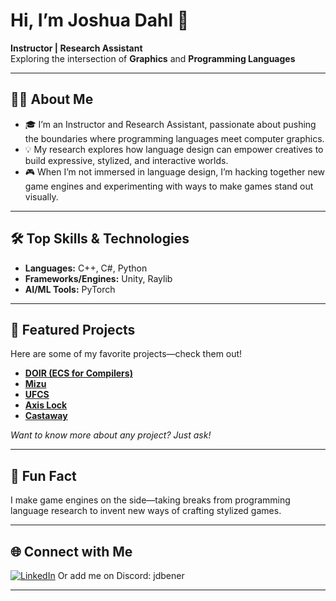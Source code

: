 # Hi, I’m Joshua Dahl 👋

**Instructor | Research Assistant**  
Exploring the intersection of **Graphics** and **Programming Languages**

---

## 👨‍💻 About Me

- 🎓 I’m an Instructor and Research Assistant, passionate about pushing the boundaries where programming languages meet computer graphics.
- 💡 My research explores how language design can empower creatives to build expressive, stylized, and interactive worlds.
- 🎮 When I’m not immersed in language design, I’m hacking together new game engines and experimenting with ways to make games stand out visually.

---

## 🛠️ Top Skills & Technologies

- **Languages:** C++, C#, Python
- **Frameworks/Engines:** Unity, Raylib
- **AI/ML Tools:** PyTorch

---

## 🚀 Featured Projects

Here are some of my favorite projects—check them out!

- **[DOIR (ECS for Compilers)](https://github.com/doir-lang/DOIR/blob/ECS4Compilers)**  
- **[Mizu](https://github.com/doir-lang/Mizu)**  
- **[UFCS](https://github.com/joshuadahlunr/ufcs)**
- **[Axis Lock](https://jdbener.itch.io/axis-lock)**
- **[Castaway](https://github.com/joshuadahlunr/castaway)**

*Want to know more about any project? Just ask!*

---

## 🌱 Fun Fact

I make game engines on the side—taking breaks from programming language research to invent new ways of crafting stylized games.

---

## 🌐 Connect with Me

[![LinkedIn](https://img.shields.io/badge/LinkedIn-blue?style=flat&logo=linkedin)](https://www.linkedin.com/in/joshua-dahl-2b1a4691/)
Or add me on Discord: jdbener

---

<!--
![](https://github-readme-stats.vercel.app/api?username=joshuadahlunr&show_icons=true&theme=dracula)
-->
